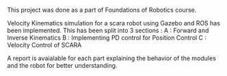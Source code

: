 This project was done as a part of Foundations of Robotics course.

Velocity Kinematics simulation for a scara robot using Gazebo and ROS has been implemented. This has been split into 3 sections :
A : Forward and Inverse Kinematics
B : Implementing PD control for Position Control
C : Velocity Control of SCARA

A report is avaialable for each part explaining the behavior of the modules and the robot for better understanding.